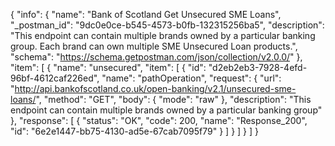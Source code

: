{
  "info": {
    "name": "Bank of Scotland Get Unsecured SME Loans",
    "_postman_id": "9dc0e0ce-b545-4573-b0fb-132315256ba5",
    "description": "This endpoint can contain multiple brands owned by a particular banking group. Each brand can own multiple SME Unsecured Loan products.",
    "schema": "https://schema.getpostman.com/json/collection/v2.0.0/"
  },
  "item": [
    {
      "name": "unsecured",
      "item": [
        {
          "id": "d2eb2eb3-7928-4efd-96bf-4612caf226ed",
          "name": "pathOperation",
          "request": {
            "url": "http://api.bankofscotland.co.uk/open-banking/v2.1/unsecured-sme-loans/",
            "method": "GET",
            "body": {
              "mode": "raw"
            },
            "description": "This endpoint can contain multiple brands owned by a particular banking group"
          },
          "response": [
            {
              "status": "OK",
              "code": 200,
              "name": "Response_200",
              "id": "6e2e1447-bb75-4130-ad5e-67cab7095f79"
            }
          ]
        }
      ]
    }
  ]
}